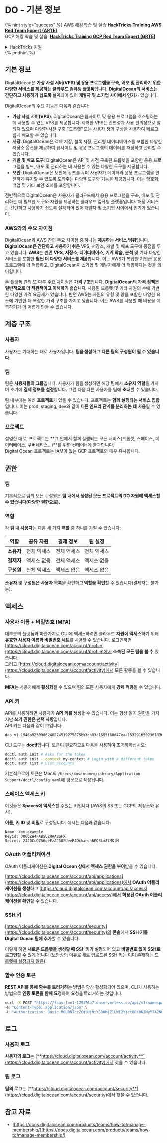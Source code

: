 # DO - 기본 정보

{% hint style="success" %}
AWS 해킹 학습 및 실습:<img src="/.gitbook/assets/image.png" alt="" data-size="line">[**HackTricks Training AWS Red Team Expert (ARTE)**](https://training.hacktricks.xyz/courses/arte)<img src="/.gitbook/assets/image.png" alt="" data-size="line">\
GCP 해킹 학습 및 실습: <img src="/.gitbook/assets/image (2).png" alt="" data-size="line">[**HackTricks Training GCP Red Team Expert (GRTE)**<img src="/.gitbook/assets/image (2).png" alt="" data-size="line">](https://training.hacktricks.xyz/courses/grte)

<details>

<summary>HackTricks 지원</summary>

* [**구독 요금제**](https://github.com/sponsors/carlospolop)를 확인하세요!
* 💬 [**디스코드 그룹**](https://discord.gg/hRep4RUj7f) 또는 [**텔레그램 그룹**](https://t.me/peass)에 **참여**하거나 **트위터** 🐦 [**@hacktricks\_live**](https://twitter.com/hacktricks\_live)**를 팔로우**하세요.
* [**HackTricks**](https://github.com/carlospolop/hacktricks) 및 [**HackTricks Cloud**](https://github.com/carlospolop/hacktricks-cloud) 깃허브 저장소에 PR을 제출하여 해킹 요령을 공유하세요.

</details>
{% endhint %}

## 기본 정보

DigitalOcean은 **가상 사설 서버(VPS) 및 응용 프로그램을 구축, 배포 및 관리하기 위한 다양한 서비스를 제공하는 클라우드 컴퓨팅 플랫폼**입니다. **DigitalOcean의 서비스는 간단하고 사용하기 쉽도록 설계**되어 있어 **개발자 및 소기업 사이에서 인기**가 있습니다.

DigitalOcean의 주요 기능은 다음과 같습니다:

* **가상 사설 서버(VPS)**: DigitalOcean은 웹사이트 및 응용 프로그램을 호스팅하는 데 사용할 수 있는 VPS를 제공합니다. 이러한 VPS는 간편성과 사용 편의성으로 알려져 있으며 다양한 사전 구축 "드롭렛" 또는 사용자 정의 구성을 사용하여 빠르고 쉽게 배포할 수 있습니다.
* **저장**: DigitalOcean은 객체 저장, 블록 저장, 관리형 데이터베이스를 포함한 다양한 저장소 옵션을 제공하여 웹사이트 및 응용 프로그램의 데이터를 저장하고 관리할 수 있습니다.
* **개발 및 배포 도구**: DigitalOcean은 API 및 사전 구축된 드롭렛을 포함한 응용 프로그램을 빌드, 배포 및 관리하는 데 사용할 수 있는 다양한 도구를 제공합니다.
* **보안**: DigitalOcean은 보안에 강조를 두며 사용자가 데이터와 응용 프로그램을 안전하게 유지할 수 있도록 도와주는 다양한 도구와 기능을 제공합니다. 이는 암호화, 백업 및 기타 보안 조치를 포함합니다.

전반적으로 DigitalOcean은 사용자가 클라우드에서 응용 프로그램을 구축, 배포 및 관리하는 데 필요한 도구와 자원을 제공하는 클라우드 컴퓨팅 플랫폼입니다. 해당 서비스는 간단하고 사용하기 쉽도록 설계되어 있어 개발자 및 소기업 사이에서 인기가 있습니다.

### AWS와의 주요 차이점

DigitalOcean과 AWS 간의 주요 차이점 중 하나는 **제공하는 서비스 범위**입니다. **DigitalOcean은 간단하고 사용하기 쉬운** VPS, 저장소, 개발 및 배포 도구에 중점을 두고 있습니다. **AWS**는 반면 **VPS, 저장소, 데이터베이스, 기계 학습, 분석** 및 기타 다양한 서비스를 포함한 **훨씬 더 다양한 서비스를 제공**합니다. 이는 AWS가 복잡한 기업급 응용 프로그램에 더 적합하고, DigitalOcean이 소기업 및 개발자에게 더 적합하다는 것을 의미합니다.

두 플랫폼 간의 또 다른 주요 차이점은 **가격 구조**입니다. **DigitalOcean의 가격 정책은 일반적으로 더 직관적이고 이해하기 쉽습니다**. 사용된 드롭렛 및 기타 자원의 수에 기반한 다양한 가격 요금제가 있습니다. 반면 AWS는 자원의 유형 및 양을 포함한 다양한 요소에 기반한 더 복잡한 가격 구조를 가지고 있습니다. 이는 AWS를 사용할 때 비용을 예측하기가 더 어렵게 만들 수 있습니다.

## 계층 구조

### 사용자

사용자는 기대하는 대로 사용자입니다. **팀을 생성**하고 **다른 팀의 구성원이 될 수 있습니다.**

### 팀

팀은 **사용자들의 그룹**입니다. 사용자가 팀을 생성하면 해당 팀에서 **소유자 역할**을 가지며 초기에 **결제 정보를 설정**합니다. 그런 다음 다른 사용자를 팀에 **초대**할 수 있습니다.

팀 내부에는 여러 **프로젝트**가 있을 수 있습니다. 프로젝트는 **함께 실행되는 서비스 집합**입니다. 이는 prod, staging, dev와 같이 **다른 인프라 단계를 분리하는 데 사용**될 수 있습니다.

### 프로젝트

설명한 대로, 프로젝트는 **그 안에서 함께 실행되는 모든 서비스(드롭렛, 스페이스, 데이터베이스, 쿠버네티스...)**를 위한 컨테이너에 불과합니다.\
Digital Ocean 프로젝트는 IAM이 없는 GCP 프로젝트와 매우 유사합니다.

## 권한

### 팀

기본적으로 팀의 모든 구성원은 **팀 내에서 생성된 모든 프로젝트의 DO 자원에 액세스할 수 있습니다(다양한 권한으로).**

### 역할

각 **팀 내 사용자**는 다음 세 가지 **역할** 중 하나를 가질 수 있습니다:

| 역할       | 공유 자원       | 결제 정보       | 팀 설정       |
| ---------- | ---------------- | ---------------- | ------------- |
| **소유자**  | 전체 액세스      | 전체 액세스      | 전체 액세스   |
| **결제자** | 액세스 없음      | 전체 액세스      | 액세스 없음   |
| **구성원** | 전체 액세스      | 액세스 없음      | 액세스 없음   |

**소유자** 및 **구성원은 사용자 목록**을 확인하고 **역할을 확인**할 수 있습니다(결제자는 불가능).

## 액세스

### 사용자 이름 + 비밀번호 (MFA)

대부분의 플랫폼과 마찬가지로 GUI에 액세스하려면 클라우드 **자원에 액세스**하기 위해 **유효한 사용자 이름과 비밀번호 세트**를 사용할 수 있습니다. 로그인하면 [https://cloud.digitalocean.com/account/profile](https://cloud.digitalocean.com/account/profile)에서 **소속된 모든 팀을 볼 수** 있습니다.\
그리고 [https://cloud.digitalocean.com/account/activity](https://cloud.digitalocean.com/account/activity)에서 모든 활동을 볼 수 있습니다.

**MFA**는 사용자에게 **활성화**될 수 있으며 팀의 모든 사용자에게 **강제 적용**될 수 있습니다.

### API 키

API를 사용하려면 사용자가 **API 키를 생성**할 수 있습니다. 이는 항상 읽기 권한을 가지지만 **쓰기 권한은 선택 사항**입니다.\
API 키는 다음과 같이 보입니다:
```
dop_v1_1946a92309d6240274519275875bb3cb03c1695f60d47eaa1532916502361836
```
CLI 도구는 [**doctl**](https://github.com/digitalocean/doctl#installing-doctl)입니다. 토큰이 필요하므로 다음을 사용하여 초기화하십시오:
```bash
doctl auth init # Asks for the token
doctl auth init --context my-context # Login with a different token
doctl auth list # List accounts
```
기본적으로이 토큰은 Mac의 `/Users/<username>/Library/Application Support/doctl/config.yaml`에 평문으로 작성됩니다.

### 스페이스 액세스 키

이것들은 **Spaces에 액세스**할 수있는 키입니다 (AWS의 S3 또는 GCP의 저장소와 유사).

**이름**, **키 ID** 및 **비밀**로 구성됩니다. 예시는 다음과 같습니다:
```
Name: key-example
Keyid: DO00ZW4FABSGZHAABGFX
Secret: 2JJ0CcQZ56qeFzAJ5GFUeeR4Dckarsh6EQSLm87MKlM
```
### OAuth 어플리케이션

OAuth 어플리케이션은 **Digital Ocean 상에서 액세스 권한을 부여**받을 수 있습니다.

[https://cloud.digitalocean.com/account/api/applications](https://cloud.digitalocean.com/account/api/applications)에서 **OAuth 어플리케이션을 생성**하고 [https://cloud.digitalocean.com/account/api/access](https://cloud.digitalocean.com/account/api/access)에서 **허용된 OAuth 어플리케이션을 확인**할 수 있습니다.

### SSH 키

[https://cloud.digitalocean.com/account/security](https://cloud.digitalocean.com/account/security)의 **콘솔**에서 **SSH 키를 Digital Ocean 팀에 추가**할 수 있습니다.

이렇게 하면 **새로운 드롭렛을 생성할 때 SSH 키가 설정**되어 있고 **비밀번호 없이 SSH로 로그인**할 수 있게 됩니다 ([보안상의 이유로 새로 업로드된 SSH 키는 이미 존재하는 드롭렛에 설정되지 않음](https://docs.digitalocean.com/products/droplets/how-to/add-ssh-keys/to-existing-droplet/)).

### 함수 인증 토큰

**REST API를 통해 함수를 트리거하는 방법**은 항상 활성화되어 있으며, CLI가 사용하는 방법으로 **인증 토큰을 함께 요청**하여 요청을 트리거하는 것입니다.
```bash
curl -X POST "https://faas-lon1-129376a7.doserverless.co/api/v1/namespaces/fn-c100c012-65bf-4040-1230-2183764b7c23/actions/functionname?blocking=true&result=true" \
-H "Content-Type: application/json" \
-H "Authorization: Basic MGU0NTczZGQtNjNiYS00MjZlLWI2YjctODk0N2MyYTA2NGQ4OkhwVEllQ2t4djNZN2x6YjJiRmFGc1FERXBySVlWa1lEbUxtRE1aRTludXA1UUNlU2VpV0ZGNjNqWnVhYVdrTFg="
```
## 로그

### 사용자 로그

**사용자의 로그**는 [**https://cloud.digitalocean.com/account/activity**](https://cloud.digitalocean.com/account/activity)에서 찾을 수 있습니다.

### 팀 로그

**팀의 로그**는 [**https://cloud.digitalocean.com/account/security**](https://cloud.digitalocean.com/account/security)에서 찾을 수 있습니다.

## 참고 자료

* [https://docs.digitalocean.com/products/teams/how-to/manage-membership/](https://docs.digitalocean.com/products/teams/how-to/manage-membership/)
